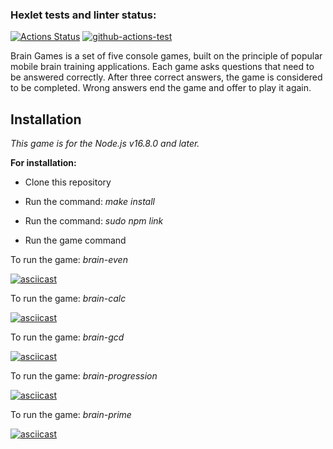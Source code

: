 ### Hexlet tests and linter status:
[![Actions Status](https://github.com/Balamyt89/frontend-project-lvl1/workflows/hexlet-check/badge.svg)](https://github.com/Balamyt89/frontend-project-lvl1/actions)
[![github-actions-test](https://github.com/Balamyt89/frontend-project-lvl1/actions/workflows/nodejs-ci.yml/badge.svg)](https://github.com/Balamyt89/frontend-project-lvl1/actions/workflows/nodejs-ci.yml)

Brain Games is a set of five console games, built on the principle of popular mobile brain training applications. Each game asks questions that need to be answered correctly. After three correct answers, the game is considered to be completed. Wrong answers end the game and offer to play it again.

## Installation

_This game is for the Node.js v16.8.0 and later._

**For installation:**

- Clone this repository

- Run the command: _make install_

- Run the command: _sudo npm link_

- Run the game command 

To run the game: _brain-even_

[![asciicast](https://asciinema.org/a/l2fmtncsxwTw4CelOqNdXHH3f.svg)](https://asciinema.org/a/l2fmtncsxwTw4CelOqNdXHH3f)

To run the game: _brain-calc_

[![asciicast](https://asciinema.org/a/8sdnngzULdLnDTHgIUag1XZir.svg)](https://asciinema.org/a/8sdnngzULdLnDTHgIUag1XZir)

To run the game: _brain-gcd_

[![asciicast](https://asciinema.org/a/jHhDFbBBk2PRPn3M4P6r7ibBm.svg)](https://asciinema.org/a/jHhDFbBBk2PRPn3M4P6r7ibBm)

To run the game: _brain-progression_

[![asciicast](https://asciinema.org/a/0QS3ZNn0ABu4myimN8y33myVp.svg)](https://asciinema.org/a/0QS3ZNn0ABu4myimN8y33myVp)

To run the game: _brain-prime_

[![asciicast](https://asciinema.org/a/UBUGR9hlpAkJHcQQT36wlmRJD.svg)](https://asciinema.org/a/UBUGR9hlpAkJHcQQT36wlmRJD)
